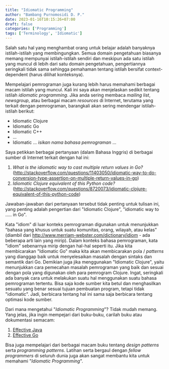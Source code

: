 ```yaml
---
title: "Idiomatic Programming"
author: "Bambang Purnomosidi D. P."
date: 2023-01-16T10:15:26+07:00
draft: false
categories: ['Programming']
tags: ['Terminology', 'Idiomatic']
---
```


Salah satu hal yang menghambat orang untuk belajar adalah banyaknya istilah-istilah yang membingungkan. Semua domain pengetahuan biasanya memang mempunyai istilah-istilah sendiri dan meskipun ada satu istilah yang muncul di lebih dari satu domain pengetahuan, pengertiannya seringkali tidak sama sehingga pemahaman tentang istilah bersifat context-dependent (harus dilihat konteksnya). 

Mempelajari pemrograman juga kurang lebih harus memahami berbagai macam istilah yang muncul. Kali ini saya akan menjelaskan sedikit tentang istilah *idiomatic programming*. Jika anda sering membaca *mailing list*, *newsgroup*, atau berbagai macam *resources* di Internet, terutama yang terkait dengan pemrograman, barangkali akan sering mendengar istilah-istilah berikut:

* Idiomatic Clojure
* Idiomatic Go
* Idiomatic C++
* ...
* Idiomatic ... *isikan nama bahasa pemrograman* ...

Saya petikkan berbagai pertanyaan (dalam Bahasa Inggris) di berbagai sumber di Internet terkait dengan hal ini:

1. *What is the idiomatic way to cast multiple return values in Go?* (http://stackoverflow.com/questions/11403050/idiomatic-way-to-do-conversion-type-assertion-on-multiple-return-values-in-go)
2. *Idiomatic Clojure equivalent of this Python code?* (http://stackoverflow.com/questions/8720073/idiomatic-clojure-equivalent-of-this-python-code)

Jawaban-jawaban dari pertanyaan tersebut tidak penting untuk tulisan ini, yang penting adalah pengertian dari "Idiomatic Clojure", "idiomatic way to ..... in Go". 

Kata "idiom" di luar konteks pemrograman digunakan untuk menunjukkan "bahasa yang khusus untuk suatu komunitas, orang, wilayah, atau kelas" (diambil dari http://www.merriam-webster.com/dictionary/idiom - ada beberapa arti lain yang mirip). Dalam konteks bahasa pemrograman, kata "idiom" sebenarnya mirip dengan hal-hal seperti itu. Jika kita membicarakan "Idiomatic Go" maka kita akan membicarakan pola / *patterns* yang dianggap baik untuk menyelesaikan masalah dengan sintaks dan semantik dari Go. Demikian juga jika menggunakan "Idiomatic Clojure", yaitu menunjukkan cara pemecahan masalah pemrograman yang baik dan sesuai dengan pola yang digunakan oleh para pemrogram Clojure. Ingat, seringkali ada banyak cara untuk melakukan suatu hal menggunakan suatu bahasa pemrograman tertentu. Bisa saja kode sumber kita betul dan menghasilkan sesuatu yang benar sesuai tujuan pembuatan program, tetapi tidak "idiomatic". Jadi, berbicara tentang hal ini sama saja berbicara tentang optimasi kode sumber. 

Dari mana mengetahui "*Idiomatic Programming*"? Tidak mudah memang. Yang jelas, jika ingin mempejari dari buku-buku, carilah buku atau dokumentasi semacam:

1. [Effective Java](https://www.oracle.com/java/technologies/effectivejava.html)
2. [Effective Go](https://go.dev/doc/effective_go)


Bisa juga mempelajari dari berbagai macam buku tentang *design patterns* serta *programming patterns*. Latihan serta bergaul dengan *fellow programmers* di seluruh dunia juga akan sangat membantu kita untuk memahami "*Idiomatic Programming*". 
